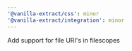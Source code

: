 ```yaml
---
'@vanilla-extract/css': minor
'@vanilla-extract/integration': minor
---
```


Add support for file URI's in filescopes

